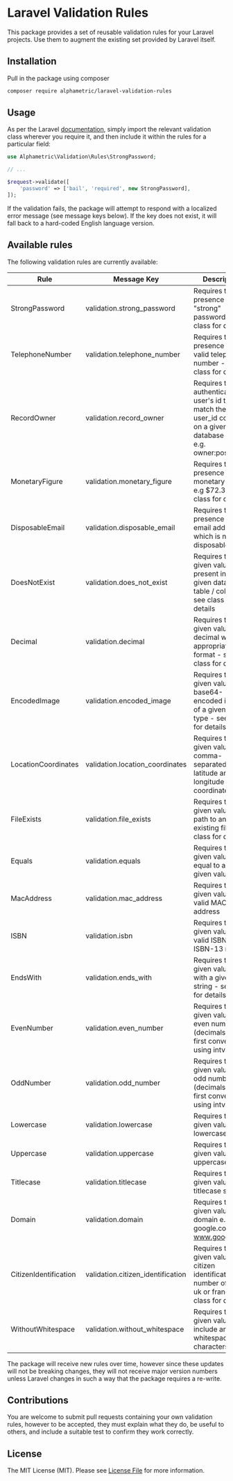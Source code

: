 # Laravel Validation Rules

This package provides a set of reusable validation rules for your Laravel projects. Use them to augment the existing set provided by Laravel itself.

## Installation

Pull in the package using composer

```bash
composer require alphametric/laravel-validation-rules
```

## Usage

As per the Laravel [documentation](https://laravel.com/docs/5.8/validation#using-rule-objects), simply import the relevant validation class wherever you require it, and then include it within the rules for a particular field:

```php
use Alphametric\Validation\Rules\StrongPassword;

// ...

$request->validate([
    'password' => ['bail', 'required', new StrongPassword],
]);
```

If the validation fails, the package will attempt to respond with a localized error message (see message keys below). If the key does not exist, it will fall back to a hard-coded English language version.

## Available rules

The following validation rules are currently available:

| Rule                  | Message Key                       | Description |
| --------------------- | --------------------------------- | ----------- |
| StrongPassword        | validation.strong_password        | Requires the presence of a "strong" password - see class for details |
| TelephoneNumber       | validation.telephone_number       | Requires the presence of a valid telephone number - see class for details |
| RecordOwner           | validation.record_owner           | Requires the authenticated user's id to match the user_id column on a given database record e.g. owner:posts,id |
| MonetaryFigure        | validation.monetary_figure        | Requires the presence of a monetary figure e.g $72.33 - see class for details |
| DisposableEmail       | validation.disposable_email       | Requires the presence of an email address which is not disposable |
| DoesNotExist          | validation.does_not_exist         | Requires that the given value is not present in a given database table / column - see class for details |
| Decimal               | validation.decimal                | Requires that the given value is a decimal with an appropriate format - see class for details |
| EncodedImage          | validation.encoded_image          | Requires that the given value is a base64-encoded image of a given mime type - see class for details |
| LocationCoordinates   | validation.location_coordinates   | Requires that the given value is a comma-separated set of latitude and longitude coordinates |
| FileExists            | validation.file_exists            | Requires that the given value is a path to an existing file - see class for details |
| Equals                | validation.equals                 | Requires that the given value is equal to another given value |
| MacAddress            | validation.mac_address            | Requires that the given value is a valid MAC address |
| ISBN                  | validation.isbn                   | Requires that the given value is a valid ISBN-10 or ISBN-13 number |
| EndsWith              | validation.ends_with              | Requires that the given value ends with a given string - see class for details |
| EvenNumber            | validation.even_number            | Requires that the given value is an even number (decimals are first converted using intval) |
| OddNumber             | validation.odd_number             | Requires that the given value is an odd number (decimals are first converted using intval) |
| Lowercase             | validation.lowercase              | Requires that the given value is a lowercase string |
| Uppercase             | validation.uppercase              | Requires that the given value is a uppercase string |
| Titlecase             | validation.titlecase              | Requires that the given value is a titlecase string |
| Domain                | validation.domain                 | Requires that the given value be a domain e.g. google.com, www.google.com |
| CitizenIdentification | validation.citizen_identification | Requires that the given value be a citizen identification number of usa, uk or france (see class for details) |
| WithoutWhitespace     | validation.without_whitespace	    | Requires that the given value not include any whitespace characters |

The package will receive new rules over time, however since these updates will not be breaking changes, they will not receive major version numbers unless Laravel changes in such a way that the package requires a re-write.

## Contributions

You are welcome to submit pull requests containing your own validation rules, however to be accepted, they must explain what they do, be useful to others, and include a suitable test to confirm they work correctly.

## License

The MIT License (MIT). Please see [License File](LICENSE.md) for more information.
